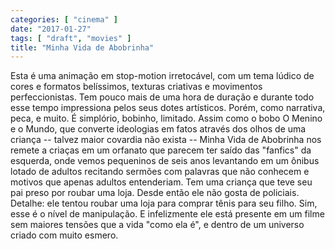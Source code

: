 ```yaml
---
categories: [ "cinema" ]
date: "2017-01-27"
tags: [ "draft", "movies" ]
title: "Minha Vida de Abobrinha"
---
```

Esta é uma animação em stop-motion irretocável, com um tema lúdico
de cores e formatos belíssimos, texturas criativas e movimentos
perfeccionistas. Tem pouco mais de uma hora de duração e durante
todo esse tempo impressiona pelos seus dotes artísticos. Porém, como
narrativa, peca, e muito. É simplório, bobinho, limitado. Assim como
o bobo O Menino e o Mundo, que converte ideologias em fatos através dos
olhos de uma criança -- talvez maior covardia não exista -- Minha Vida
de Abobrinha nos remete a criaças em um orfanato que parecem ter saído
das "fanfics" da esquerda, onde vemos pequeninos de seis anos levantando
em um ônibus lotado de adultos recitando sermões com palavras que não
conhecem e motivos que apenas adultos entenderiam. Tem uma criança que
teve seu pai preso por roubar uma loja. Desde então ele não gosta de
policiais. Detalhe: ele tentou roubar uma loja para comprar tênis para
seu filho. Sim, esse é o nível de manipulação. E infelizmente ele
está presente em um filme sem maiores tensões que a vida "como ela é",
e dentro de um universo criado com muito esmero.
